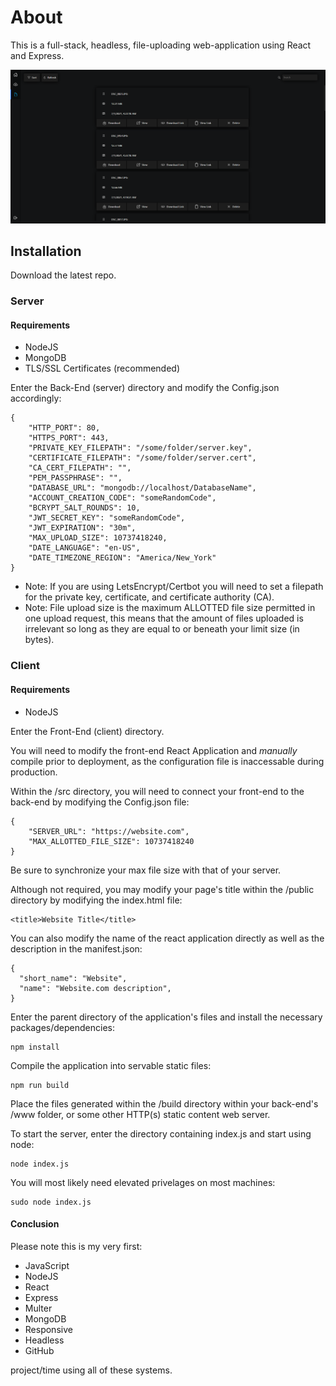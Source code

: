 # About
This is a full-stack, headless, file-uploading web-application using React and Express.

![Alt text](preview.png?raw=true "Preview")

## Installation

Download the latest repo.

### Server
#### Requirements
- NodeJS
- MongoDB
- TLS/SSL Certificates (recommended)

Enter the Back-End (server) directory and modify the Config.json accordingly:

```
{
    "HTTP_PORT": 80,
    "HTTPS_PORT": 443,
    "PRIVATE_KEY_FILEPATH": "/some/folder/server.key",
    "CERTIFICATE_FILEPATH": "/some/folder/server.cert",
    "CA_CERT_FILEPATH": "",
    "PEM_PASSPHRASE": "",
    "DATABASE_URL": "mongodb://localhost/DatabaseName",
    "ACCOUNT_CREATION_CODE": "someRandomCode",
    "BCRYPT_SALT_ROUNDS": 10,
    "JWT_SECRET_KEY": "someRandomCode",
    "JWT_EXPIRATION": "30m",
    "MAX_UPLOAD_SIZE": 10737418240,
    "DATE_LANGUAGE": "en-US",
    "DATE_TIMEZONE_REGION": "America/New_York"
}
```

- Note: If you are using LetsEncrypt/Certbot you will need to set a filepath for the private key, certificate, and certificate authority (CA).
- Note: File upload size is the maximum ALLOTTED file size permitted in one upload request, this means that the amount of files uploaded is irrelevant so long as they are equal to or beneath your limit size (in bytes).

### Client
#### Requirements
- NodeJS

Enter the Front-End (client) directory.

You will need to modify the front-end React Application and *manually* compile prior to deployment, as the configuration file is inaccessable during production.

Within the /src directory, you will need to connect your front-end to the back-end by modifying the Config.json file:

```
{
    "SERVER_URL": "https://website.com",
    "MAX_ALLOTTED_FILE_SIZE": 10737418240
}
```
Be sure to synchronize your max file size with that of your server.

Although not required, you may modify your page's title within the /public directory by modifying the index.html file:

```
<title>Website Title</title>
```

You can also modify the name of the react application directly as well as the description in the manifest.json:

```
{
  "short_name": "Website",
  "name": "Website.com description",
}
```

Enter the parent directory of the application's files and install the necessary packages/dependencies:
```
npm install
```

Compile the application into servable static files:
```
npm run build
```

Place the files generated within the /build directory within your back-end's /www folder, or some other HTTP(s) static content web server.

To start the server, enter the directory containing index.js and start using node:
```
node index.js
```

You will most likely need elevated privelages on most machines:
```
sudo node index.js
```

#### Conclusion

Please note this is my very first:
- JavaScript
- NodeJS
- React
- Express
- Multer
- MongoDB
- Responsive
- Headless
- GitHub

project/time using all of these systems.
